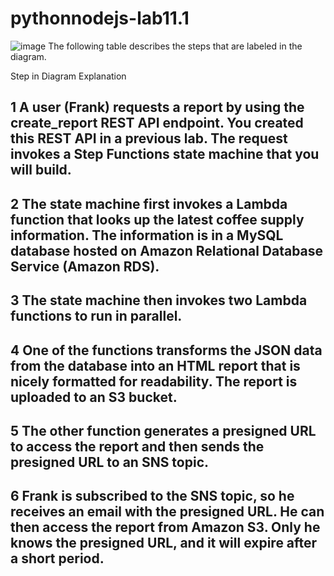 # pythonnodejs-lab11.1

![image](https://github.com/jipx/pythonnodejs-lab11.1/assets/4178277/be70e960-5181-4b0b-b136-c5b504abadb5)
The following table describes the steps that are labeled in the diagram.

Step in Diagram	Explanation
## 1	A user (Frank) requests a report by using the create_report REST API endpoint. You created this REST API in a previous lab. The request invokes a Step Functions state machine that you will build.
## 2	The state machine first invokes a Lambda function that looks up the latest coffee supply information. The information is in a MySQL database hosted on Amazon Relational Database Service (Amazon RDS).
## 3	The state machine then invokes two Lambda functions to run in parallel.
## 4	One of the functions transforms the JSON data from the database into an HTML report that is nicely formatted for readability. The report is uploaded to an S3 bucket.
## 5	The other function generates a presigned URL to access the report and then sends the presigned URL to an SNS topic.
## 6	Frank is subscribed to the SNS topic, so he receives an email with the presigned URL. He can then access the report from Amazon S3. Only he knows the presigned URL, and it will expire after a short period.
